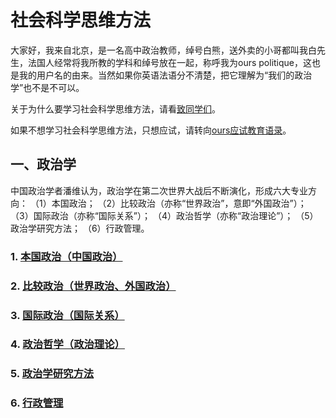 # 社会科学思维方法

大家好，我来自北京，是一名高中政治教师，绰号白熊，送外卖的小哥都叫我白先生，法国人经常将我所教的学科和绰号放在一起，称呼我为ours politique，这也是我的用户名的由来。当然如果你英语法语分不清楚，把它理解为“我们的政治学”也不是不可以。

关于为什么要学习社会科学思维方法，请看[致同学们](https://github.com/ourspolitique/Systeme/issues/1)。

如果不想学习社会科学思维方法，只想应试，请转向[ours应试教育语录](https://github.com/ourspolitique/ourspolitique.github.io/issues/1)。

## 一、政治学

中国政治学者潘维认为，政治学在第二次世界大战后不断演化，形成六大专业方向： （1）本国政治； （2）比较政治（亦称“世界政治”，意即“外国政治”）； （3）国际政治（亦称“国际关系”）； （4）政治哲学（亦称“政治理论”）； （5）政治学研究方法； （6）行政管理。

### 1. [本国政治（中国政治）](https://github.com/ourspolitique/Systeme/issues/2)
### 2. [比较政治（世界政治、外国政治）](https://github.com/ourspolitique/Systeme/issues/3)
### 3. [国际政治（国际关系）](https://github.com/ourspolitique/Systeme/issues/4)
### 4. [政治哲学（政治理论）](https://github.com/ourspolitique/Systeme/issues/5)
### 5. [政治学研究方法](https://github.com/ourspolitique/Systeme/issues/6)
### 6. [行政管理](https://github.com/ourspolitique/Systeme/issues/7)
